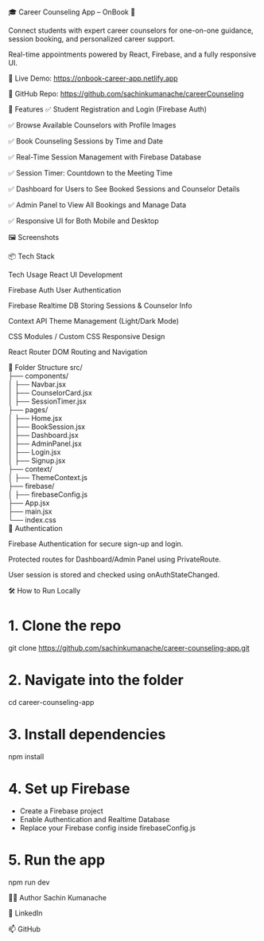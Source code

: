 🎓 Career Counseling App – OnBook  💼

Connect students with expert career counselors for one-on-one guidance, session booking, and personalized career support.

Real-time appointments powered by React, Firebase, and a fully responsive UI.

🔗 Live Demo: https://onbook-career-app.netlify.app

📁 GitHub Repo: https://github.com/sachinkumanache/careerCounseling

🚀 Features
✅ Student Registration and Login (Firebase Auth)

✅ Browse Available Counselors with Profile Images

✅ Book Counseling Sessions by Time and Date

✅ Real-Time Session Management with Firebase Database

✅ Session Timer: Countdown to the Meeting Time

✅ Dashboard for Users to See Booked Sessions and Counselor Details

✅ Admin Panel to View All Bookings and Manage Data

✅ Responsive UI for Both Mobile and Desktop

🖼️ Screenshots




📦 Tech Stack

Tech	Usage
React	UI Development

Firebase Auth	User Authentication

Firebase Realtime DB	Storing Sessions & Counselor Info

Context API	Theme Management (Light/Dark Mode)

CSS Modules / Custom CSS	Responsive Design

React Router DOM	Routing and Navigation

📂 Folder Structure
src/         
├── components/      
│   ├── Navbar.jsx    
│   ├── CounselorCard.jsx   
│   ├── SessionTimer.jsx    
├── pages/     
│   ├── Home.jsx      
│   ├── BookSession.jsx   
│   ├── Dashboard.jsx    
│   ├── AdminPanel.jsx        
│   ├── Login.jsx         
│   ├── Signup.jsx           
├── context/        
│   ├── ThemeContext.js      
├── firebase/      
│   ├── firebaseConfig.js       
├── App.jsx      
├── main.jsx      
└── index.css       
🔐 Authentication  

Firebase Authentication for secure sign-up and login.

Protected routes for Dashboard/Admin Panel using PrivateRoute.

User session is stored and checked using onAuthStateChanged.

🛠️ How to Run Locally

# 1. Clone the repo
git clone https://github.com/sachinkumanache/career-counseling-app.git

# 2. Navigate into the folder
cd career-counseling-app

# 3. Install dependencies
npm install

# 4. Set up Firebase
- Create a Firebase project
- Enable Authentication and Realtime Database
- Replace your Firebase config inside firebaseConfig.js

# 5. Run the app
npm run dev

🙋‍♂️ Author 
Sachin Kumanache

🔗 LinkedIn

📫 GitHub


